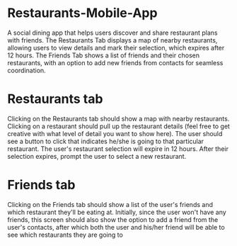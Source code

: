 # Restaurants-Mobile-App
A social dining app that helps users discover and share restaurant plans with friends. The Restaurants Tab displays a map of nearby restaurants, allowing users to view details and mark their selection, which expires after 12 hours. The Friends Tab shows a list of friends and their chosen restaurants, with an option to add new friends from contacts for seamless coordination.

# Restaurants tab

Clicking on the Restaurants tab should show a map with nearby restaurants.
Clicking on a restaurant should pull up the restaurant details (feel free to get creative with what level of detail you want to show here). The user should see a button to click that indicates he/she is going to that particular restaurant.
The user's restaurant selection will expire in 12 hours. After their selection expires, prompt the user to select a new restaurant.

# Friends tab

Clicking on the Friends tab should show a list of the user's friends and which restaurant they'll be eating at.
Initially, since the user won't have any friends, this screen should also show the option to add a friend from the user's contacts, after which both the user and his/her friend will be able to see which restaurants they are going to

